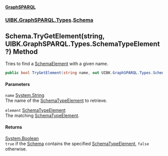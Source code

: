 #### [GraphSPARQL](./index.md 'index')
### [UIBK.GraphSPARQL.Types](./UIBK-GraphSPARQL-Types.md 'UIBK.GraphSPARQL.Types').[Schema](./UIBK-GraphSPARQL-Types-Schema.md 'UIBK.GraphSPARQL.Types.Schema')
## Schema.TryGetElement(string, UIBK.GraphSPARQL.Types.SchemaTypeElement?) Method
Tries to find a [SchemaElement](./UIBK-GraphSPARQL-Types-SchemaElement.md 'UIBK.GraphSPARQL.Types.SchemaElement') with a given name.  
```csharp
public bool TryGetElement(string name, out UIBK.GraphSPARQL.Types.SchemaTypeElement? element);
```
#### Parameters
<a name='UIBK-GraphSPARQL-Types-Schema-TryGetElement(string_UIBK-GraphSPARQL-Types-SchemaTypeElement-)-name'></a>
`name` [System.String](https://docs.microsoft.com/en-us/dotnet/api/System.String 'System.String')  
The name of the [SchemaTypeElement](./UIBK-GraphSPARQL-Types-SchemaTypeElement.md 'UIBK.GraphSPARQL.Types.SchemaTypeElement') to retrieve.  
  
<a name='UIBK-GraphSPARQL-Types-Schema-TryGetElement(string_UIBK-GraphSPARQL-Types-SchemaTypeElement-)-element'></a>
`element` [SchemaTypeElement](./UIBK-GraphSPARQL-Types-SchemaTypeElement.md 'UIBK.GraphSPARQL.Types.SchemaTypeElement')  
The matching [SchemaTypeElement](./UIBK-GraphSPARQL-Types-SchemaTypeElement.md 'UIBK.GraphSPARQL.Types.SchemaTypeElement').  
  
#### Returns
[System.Boolean](https://docs.microsoft.com/en-us/dotnet/api/System.Boolean 'System.Boolean')  
`true` if the [Schema](./UIBK-GraphSPARQL-Types-Schema.md 'UIBK.GraphSPARQL.Types.Schema') contains the specified [SchemaTypeElement](./UIBK-GraphSPARQL-Types-SchemaTypeElement.md 'UIBK.GraphSPARQL.Types.SchemaTypeElement'), `false` otherwise.  
